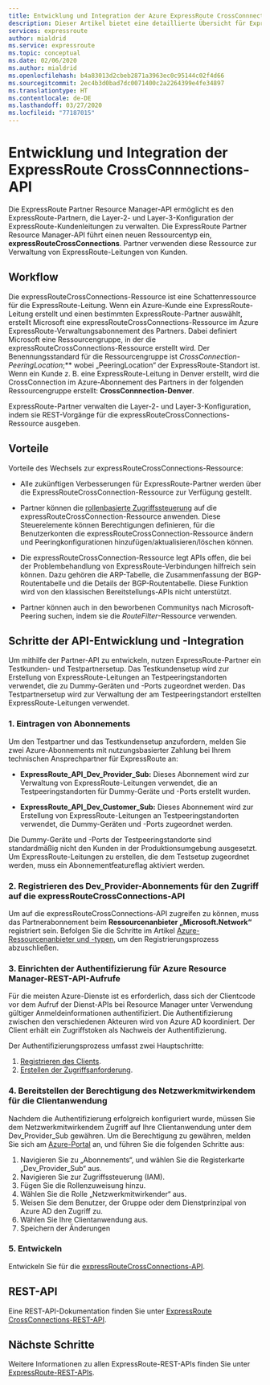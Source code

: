 ```yaml
---
title: Entwicklung und Integration der Azure ExpressRoute CrossConnnections-API
description: Dieser Artikel bietet eine detaillierte Übersicht für ExpressRoute-Partner über den Ressourcentyp „expressRouteCrossConnections“.
services: expressroute
author: mialdrid
ms.service: expressroute
ms.topic: conceptual
ms.date: 02/06/2020
ms.author: mialdrid
ms.openlocfilehash: b4a83013d2cbeb2871a3963ec0c95144c02f4d66
ms.sourcegitcommit: 2ec4b3d0bad7dc0071400c2a2264399e4fe34897
ms.translationtype: HT
ms.contentlocale: de-DE
ms.lasthandoff: 03/27/2020
ms.locfileid: "77187015"
---
```

# <a name="expressroute-crossconnnections-api-development-and-integration"></a>Entwicklung und Integration der ExpressRoute CrossConnnections-API

Die ExpressRoute Partner Resource Manager-API ermöglicht es den ExpressRoute-Partnern, die Layer-2- und Layer-3-Konfiguration der ExpressRoute-Kundenleitungen zu verwalten. Die ExpressRoute Partner Resource Manager-API führt einen neuen Ressourcentyp ein, **expressRouteCrossConnections**. Partner verwenden diese Ressource zur Verwaltung von ExpressRoute-Leitungen von Kunden.

## <a name="workflow"></a>Workflow

Die expressRouteCrossConnections-Ressource ist eine Schattenressource für die ExpressRoute-Leitung. Wenn ein Azure-Kunde eine ExpressRoute-Leitung erstellt und einen bestimmten ExpressRoute-Partner auswählt, erstellt Microsoft eine expressRouteCrossConnections-Ressource im Azure ExpressRoute-Verwaltungsabonnement des Partners. Dabei definiert Microsoft eine Ressourcengruppe, in der die expressRouteCrossConnections-Ressource erstellt wird. Der Benennungsstandard für die Ressourcengruppe ist *CrossConnection-* *PeeringLocation*;** wobei „PeeringLocation“ der ExpressRoute-Standort ist. Wenn ein Kunde z. B. eine ExpressRoute-Leitung in Denver erstellt, wird die CrossConnection im Azure-Abonnement des Partners in der folgenden Ressourcengruppe erstellt: **CrossConnnection-Denver**.

ExpressRoute-Partner verwalten die Layer-2- und Layer-3-Konfiguration, indem sie REST-Vorgänge für die expressRouteCrossConnections-Ressource ausgeben.

## <a name="benefits"></a>Vorteile

Vorteile des Wechsels zur expressRouteCrossConnections-Ressource:

* Alle zukünftigen Verbesserungen für ExpressRoute-Partner werden über die ExpressRouteCrossConnection-Ressource zur Verfügung gestellt.

* Partner können die [rollenbasierte Zugriffssteuerung](https://docs.microsoft.com/azure/role-based-access-control/overview) auf die expressRouteCrossConnection-Ressource anwenden. Diese Steuerelemente können Berechtigungen definieren, für die Benutzerkonten die expressRouteCrossConnection-Ressource ändern und Peeringkonfigurationen hinzufügen/aktualisieren/löschen können.

* Die expressRouteCrossConnection-Ressource legt APIs offen, die bei der Problembehandlung von ExpressRoute-Verbindungen hilfreich sein können. Dazu gehören die ARP-Tabelle, die Zusammenfassung der BGP-Routentabelle und die Details der BGP-Routentabelle. Diese Funktion wird von den klassischen Bereitstellungs-APIs nicht unterstützt.

* Partner können auch in den beworbenen Communitys nach Microsoft-Peering suchen, indem sie die *RouteFilter*-Ressource verwenden.

## <a name="api-development-and-integration-steps"></a>Schritte der API-Entwicklung und -Integration

Um mithilfe der Partner-API zu entwickeln, nutzen ExpressRoute-Partner ein Testkunden- und Testpartnersetup. Das Testkundensetup wird zur Erstellung von ExpressRoute-Leitungen an Testpeeringstandorten verwendet, die zu Dummy-Geräten und -Ports zugeordnet werden. Das Testpartnersetup wird zur Verwaltung der am Testpeeringstandort erstellten ExpressRoute-Leitungen verwendet.

### <a name="1-enlist-subscriptions"></a>1. Eintragen von Abonnements

Um den Testpartner und das Testkundensetup anzufordern, melden Sie zwei Azure-Abonnements mit nutzungsbasierter Zahlung bei Ihrem technischen Ansprechpartner für ExpressRoute an:
* **ExpressRoute_API_Dev_Provider_Sub:** Dieses Abonnement wird zur Verwaltung von ExpressRoute-Leitungen verwendet, die an Testpeeringstandorten für Dummy-Geräte und -Ports erstellt wurden.

* **ExpressRoute_API_Dev_Customer_Sub:** Dieses Abonnement wird zur Erstellung von ExpressRoute-Leitungen an Testpeeringstandorten verwendet, die Dummy-Geräten und -Ports zugeordnet werden.

Die Dummy-Geräte und -Ports der Testpeeringstandorte sind standardmäßig nicht den Kunden in der Produktionsumgebung ausgesetzt. Um ExpressRoute-Leitungen zu erstellen, die dem Testsetup zugeordnet werden, muss ein Abonnementfeatureflag aktiviert werden.

### <a name="2-register-the-dev_provider-subscription-to-access-the-expressroutecrossconnections-api"></a>2. Registrieren des Dev_Provider-Abonnements für den Zugriff auf die expressRouteCrossConnections-API

Um auf die expressRouteCrossConnections-API zugreifen zu können, muss das Partnerabonnement beim **Ressourcenanbieter „Microsoft.Network“** registriert sein. Befolgen Sie die Schritte im Artikel [Azure-Ressourcenanbieter und -typen](/azure/azure-resource-manager/management/resource-providers-and-types#azure-portal), um den Registrierungsprozess abzuschließen.

### <a name="3-set-up-authentication-for-azure-resource-manager-rest-api-calls"></a>3. Einrichten der Authentifizierung für Azure Resource Manager-REST-API-Aufrufe

Für die meisten Azure-Dienste ist es erforderlich, dass sich der Clientcode vor dem Aufruf der Dienst-APIs bei Resource Manager unter Verwendung gültiger Anmeldeinformationen authentifiziert. Die Authentifizierung zwischen den verschiedenen Akteuren wird von Azure AD koordiniert. Der Client erhält ein Zugriffstoken als Nachweis der Authentifizierung.

Der Authentifizierungsprozess umfasst zwei Hauptschritte:

1. [Registrieren des Clients](https://docs.microsoft.com/rest/api/azure/#register-your-client-application-with-azure-ad).
2. [Erstellen der Zugriffsanforderung](https://docs.microsoft.com/rest/api/azure/#create-the-request).

### <a name="4-provide-network-contributor-permission-to-the-client-application"></a>4. Bereitstellen der Berechtigung des Netzwerkmitwirkendem für die Clientanwendung

Nachdem die Authentifizierung erfolgreich konfiguriert wurde, müssen Sie dem Netzwerkmitwirkendem Zugriff auf Ihre Clientanwendung unter dem Dev_Provider_Sub gewähren. Um die Berechtigung zu gewähren, melden Sie sich am [Azure-Portal](https://ms.portal.azure.com/#home) an, und führen Sie die folgenden Schritte aus:

1. Navigieren Sie zu „Abonnements“, und wählen Sie die Registerkarte „Dev_Provider_Sub“ aus.
2. Navigieren Sie zur Zugriffssteuerung (IAM).
3. Fügen Sie die Rollenzuweisung hinzu.
4. Wählen Sie die Rolle „Netzwerkmitwirkender“ aus.
5. Weisen Sie dem Benutzer, der Gruppe oder dem Dienstprinzipal von Azure AD den Zugriff zu.
6. Wählen Sie Ihre Clientanwendung aus.
7. Speichern der Änderungen

### <a name="5-develop"></a>5. Entwickeln

Entwickeln Sie für die [expressRouteCrossConnections-API](https://docs.microsoft.com/rest/api/expressroute/expressroutecrossconnections).

## <a name="rest-api"></a>REST-API

Eine REST-API-Dokumentation finden Sie unter [ExpressRoute CrossConnections-REST-API](https://docs.microsoft.com/rest/api/expressroute/expressroutecrossconnections).

## <a name="next-steps"></a>Nächste Schritte

Weitere Informationen zu allen ExpressRoute-REST-APIs finden Sie unter [ExpressRoute-REST-APIs](https://docs.microsoft.com/rest/api/expressroute/).